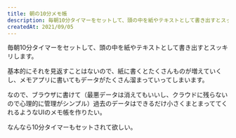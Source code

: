 ```yaml
---
title: 朝の10分メモ帳
description: 毎朝10分タイマーをセットして、頭の中を紙やテキストとして書き出すとスッキリします。
createdAt: 2021/09/05
---
```


毎朝10分タイマーをセットして、頭の中を紙やテキストとして書き出すとスッキリします。

基本的にそれを見返すことはないので、紙に書くとたくさんものが増えていくし、メモアプリに書いてもデータがたくさん溜まっていってしまいます。

なので、ブラウザに書けて（最悪データは消えてもいいし、クラウドに残らないので心理的に管理がシンプル）過去のデータはできるだけ小さくまとまっててくれるようなUIのメモ帳を作りたい。

なんなら10分タイマーもセットされて欲しい。
